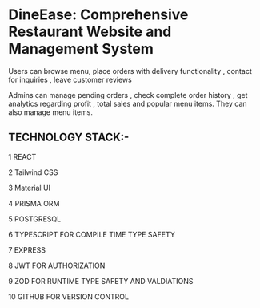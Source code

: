 # DineEase: Comprehensive Restaurant Website and Management System

Users can browse menu, place orders with delivery functionality , contact for inquiries , leave customer reviews

Admins can manage pending orders , check complete order history , get analytics regarding profit , total sales and popular menu items. They can also manage menu items. 


## TECHNOLOGY STACK:-

1 REACT

2 Tailwind CSS

3 Material UI

4 PRISMA ORM

5 POSTGRESQL

6 TYPESCRIPT FOR COMPILE TIME TYPE SAFETY

7 EXPRESS 

8 JWT FOR AUTHORIZATION

9 ZOD FOR RUNTIME TYPE SAFETY AND VALDIATIONS

10 GITHUB FOR VERSION CONTROL



